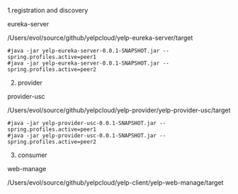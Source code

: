 1.registration and discovery

eureka-server

/Users/evol/source/github/yelpcloud/yelp-eureka-server/target

```shell
#java -jar yelp-eureka-server-0.0.1-SNAPSHOT.jar --spring.profiles.active=peer1
#java -jar yelp-eureka-server-0.0.1-SNAPSHOT.jar --spring.profiles.active=peer2

```



2. provider

provider-usc

/Users/evol/source/github/yelpcloud/yelp-provider/yelp-provider-usc/target

```shell
#java -jar yelp-provider-usc-0.0.1-SNAPSHOT.jar --spring.profiles.active=peer1
#java -jar yelp-provider-usc-0.0.1-SNAPSHOT.jar --spring.profiles.active=peer2
```


3. consumer

web-manage

/Users/evol/source/github/yelpcloud/yelp-client/yelp-web-manage/target




